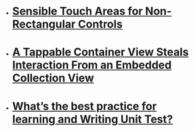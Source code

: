 - # [Sensible Touch Areas for Non-Rectangular Controls](https://api.github.com/repos/ahmedk92/QandA/issues/3)

- # [A Tappable Container View Steals Interaction From an Embedded Collection View](https://api.github.com/repos/ahmedk92/QandA/issues/2)

- # [What’s the best practice for learning and Writing Unit Test?](https://api.github.com/repos/ahmedk92/QandA/issues/1)

